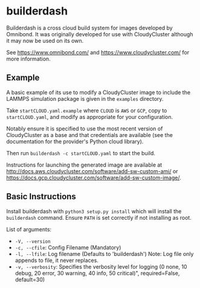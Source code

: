 # builderdash

Builderdash is a cross cloud build system for images developed by
Omnibond.  It was originally developed for use with CloudyCluster
although it may now be used on its own.

See https://www.omnibond.com/ and https://www.cloudycluster.com/ for
more information.

## Example

A basic example of its use to modify a CloudyCluster image to include
the LAMMPS simulation package is given in the `examples` directory.

Take `startCLOUD.yaml.example` where `CLOUD` is `AWS` or `GCP`, copy to
`startCLOUD.yaml`, and modify as appropriate for your configuration.

Notably ensure it is specified to use the most recent version of
CloudyCluster as a base and that credentials are available (see the
documentation for the provider's Python cloud library).

Then run `builderdash -c startCLOUD.yaml` to start the build.

Instructions for launching the generated image are available at
http://docs.aws.cloudycluster.com/software/add-sw-custom-ami/ or
https://docs.gcp.cloudycluster.com/software/add-sw-custom-image/.

## Basic Instructions

Install builderdash with `python3 setup.py install` which will install
the `builderdash` command.  Ensure `PATH` is set correctly if not
installing
as root.

List of arguments:  

* `-V, --version`
* `-c, --cfile`: Config Filename (Mandatory)  
* `-l, --lfile`: Log filename (Defaults to 'builderdash')  Note: Log
  file only appends to file, it never replaces.  
* `-v, --verbosity`: Specifies the verbosity level for logging (0 none,
  10 debug, 20 error, 30 warning, 40 info, 50 critical)",
  required=False, default=30)
